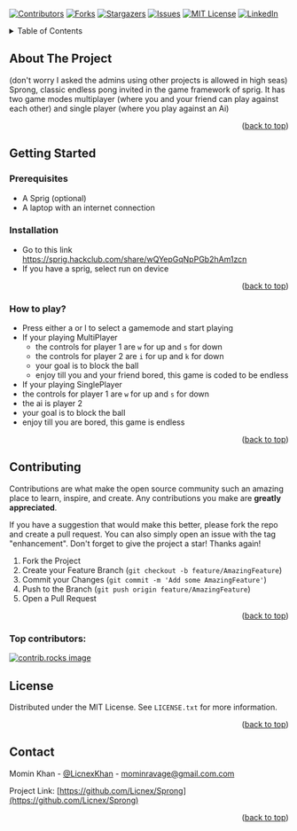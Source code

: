 <a id="readme-top"></a>

[![Contributors][contributors-shield]][contributors-url]
[![Forks][forks-shield]][forks-url]
[![Stargazers][stars-shield]][stars-url]
[![Issues][issues-shield]][issues-url]
[![MIT License][license-shield]][license-url]
[![LinkedIn][linkedin-shield]][linkedin-url]




<!-- TABLE OF CONTENTS -->
<details>
  <summary>Table of Contents</summary>
  <ol>
    <li>
      <a href="#about-the-project">About The Project</a>
    </li>
    <li>
      <a href="#getting-started">Getting Started</a>
      <ul>
        <li><a href="#prerequisites">Prerequisites</a></li>
        <li><a href="#installation">Installation</a></li>
        <li><a href="#how-to-play?">How to play?</a></li>
      </ul>
    </li>
    <li><a href="#contributing">Contributing</a></li>
    <li><a href="#license">License</a></li>
    <li><a href="#contact">Contact</a></li>
  </ol>
</details>



<!-- ABOUT THE PROJECT -->
## About The Project

(don't worry I asked the admins using other projects is allowed in high seas)
Sprong, classic endless pong invited in the game framework of sprig. It has two game modes multiplayer (where you and your friend can play against each other) and single player (where you play against an Ai)

<p align="right">(<a href="#readme-top">back to top</a>)</p>



<!-- GETTING STARTED -->
## Getting Started

### Prerequisites
- A Sprig (optional)
- A laptop with an internet connection
### Installation

- Go to this link https://sprig.hackclub.com/share/wQYepGqNpPGb2hAm1zcn
- If you have a sprig, select run on device

<p align="right">(<a href="#readme-top">back to top</a>)</p>

### How to play?
- Press either a or l to select a gamemode and start playing
- If your playing MultiPlayer
  - the controls for player 1 are `w` for up and `s` for down
  - the controls for player 2 are `i` for up and `k` for down
  - your goal is to block the ball 
  - enjoy till you and your friend bored, this game is coded to be endless 
- If your playing SinglePlayer
 - the controls for player 1 are `w` for up and `s` for down
 - the ai is player 2
 - your goal is to block the ball
 - enjoy till you are bored, this game is endless
 
 <p align="right">(<a href="#readme-top">back to top</a>)</p>

<!-- CONTRIBUTING -->
## Contributing

Contributions are what make the open source community such an amazing place to learn, inspire, and create. Any contributions you make are **greatly appreciated**.

If you have a suggestion that would make this better, please fork the repo and create a pull request. You can also simply open an issue with the tag "enhancement".
Don't forget to give the project a star! Thanks again!

1. Fork the Project
2. Create your Feature Branch (`git checkout -b feature/AmazingFeature`)
3. Commit your Changes (`git commit -m 'Add some AmazingFeature'`)
4. Push to the Branch (`git push origin feature/AmazingFeature`)
5. Open a Pull Request

<p align="right">(<a href="#readme-top">back to top</a>)</p>

### Top contributors:

<a href="https://github.com/Licnex/Sprong/graphs/contributors">
  <img src="https://contrib.rocks/image?repo=Licnex/Sprong" alt="contrib.rocks image" />
</a>

<!-- LICENSE -->
## License

Distributed under the MIT License. See `LICENSE.txt` for more information.

<p align="right">(<a href="#readme-top">back to top</a>)</p>



<!-- CONTACT -->
## Contact

Momin Khan - [@LicnexKhan](https://twitter.com/@LicnexKhan) - mominravage@gmail.com.com

Project Link: [https://github.com/Licnex/Sprong](https://github.com/Licnex/Sprong)

<p align="right">(<a href="#readme-top">back to top</a>)</p>



<!-- MARKDOWN LINKS & IMAGES -->
<!-- https://www.markdownguide.org/basic-syntax/#reference-style-links -->
[contributors-shield]: https://img.shields.io/github/contributors/Licnex/Sprong.svg?style=for-the-badge
[contributors-url]: https://github.com/Licnex/Sprong/graphs/contributors
[forks-shield]: https://img.shields.io/github/forks/Licnex/Sprong.svg?style=for-the-badge
[forks-url]: https://github.com/Licnex/Sprong/network/members
[stars-shield]: https://img.shields.io/github/stars/Licnex/Sprong.svg?style=for-the-badge
[stars-url]: https://github.com/Licnex/Sprong/stargazers
[issues-shield]: https://img.shields.io/github/issues/Licnex/Sprong.svg?style=for-the-badge
[issues-url]: https://github.com/Licnex/Sprong/issues
[license-shield]: https://img.shields.io/github/license/Licnex/Sprong.svg?style=for-the-badge
[license-url]: https://github.com/Licnex/Sprong/blob/main/LICENSE.txt
[linkedin-shield]: https://img.shields.io/badge/-LinkedIn-black.svg?style=for-the-badge&logo=linkedin&colorB=555
[linkedin-url]: https://linkedin.com/in/momin-khan-592797283